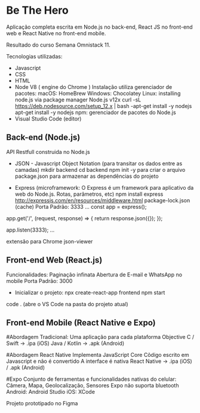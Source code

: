 # Be The Hero
Aplicação completa escrita em Node.js no back-end, React JS no front-end web e React Native no front-end mobile.

Resultado do curso Semana Omnistack 11.
 
Tecnologias utilizadas:
- Javascript
- CSS
- HTML
- Node
  V8 ( engine do Chrome )
  Instalação utiliza gerenciador de pacotes:
    macOS: HomeBrew
    Windows: Chocolatey
    Linux: installing node.js via package manager
    Node.js v12x
     curl -sL https://deb.nodesource.com/setup_12.x | bash -apt-get install -y nodejs
     apt-get install -y nodejs
    npm: gerenciador de pacotes do Node.js
 - Visual Studio Code (editor)
 
Back-end (Node.js)
------------------
API Restfull construida no Node.js
- JSON - Javascript Object Notation (para transitar os dados entre as camadas) 
mkdir backend
cd backend
npm init -y
 para criar o arquivo package.json para armazenar as dependências do projeto

- Express (microframework: O Express é um framework para aplicativo da web do Node.js. Rotas, parâmetros, etc)
 npm install express
 http://expressjs.com/en/resources/middleware.html
 package-lock.json (cache)
 Porta Padrão: 3333
 ...
 const app = express();
 
 app.get('/', (request, response) => {
  return response.json({});
  });
 
 app.listen(3333);
 ...
 
 
 extensão para Chrome json-viewer


Front-end Web (React.js)
------------------------
Funcionalidades:
Paginação infinata
Abertura de E-mail e WhatsApp no mobile
Porta Padrão: 3000

- Inicializar o projeto:
npx create-react-app frontend
npm start

code . (abre o VS Code na pasta do projeto atual)




Front-end Mobile (React Native e Expo)
-------------------------------------
#Abordagem Tradicional: Uma aplicação para cada plataforma
 Objective C / Swift -> .ipa (iOS)
 Java / Kotlin -> .apk (Android)

#Abordagem React Native
 Implementa JavaScript Core
 Cõdigo escrito em Javascript e não é convertido
 A interface é nativa
 React Native -> .ipa (iOS) / .apk (Android)

#Expo
Conjunto de ferramentas e funcionalidades nativas do celular: Câmera, Mapa, Geolocalização, Sensores
Expo não suporta bluetooth
Android: Android Studio
iOS: XCode



Projeto prototipado no Figma
